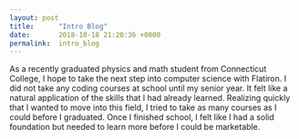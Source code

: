 ```yaml
---
layout: post
title:      "Intro Blog"
date:       2018-10-18 21:20:36 +0000
permalink:  intro_blog
---
```



As a recently graduated physics and math student from Connecticut College, I hope to take the next step into computer science with Flatiron. I did not take any coding courses at school until my senior year. It felt like a natural application of the skills that I had already learned. Realizing quickly that I wanted to move into this field, I tried to take as many courses as I could before I graduated. Once I finished school, I felt like I had a solid foundation but needed to learn more before I could be marketable. 
